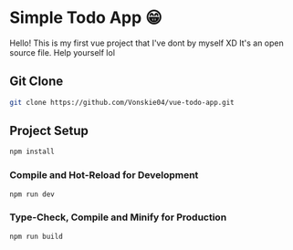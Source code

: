 # Simple Todo App 😁

Hello! This is my first vue project that I've dont by myself XD 
It's an open source file. Help yourself lol 

## Git Clone 
```sh
git clone https://github.com/Vonskie04/vue-todo-app.git
```

## Project Setup

```sh
npm install
```

### Compile and Hot-Reload for Development

```sh
npm run dev
```

### Type-Check, Compile and Minify for Production

```sh
npm run build
```
